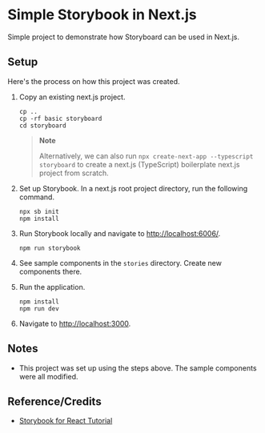 # Simple Storybook in Next.js

Simple project to demonstrate how Storyboard can be used in Next.js.

## Setup

Here's the process on how this project was created.

1. Copy an existing next.js project.

   ```shell
   cp ..
   cp -rf basic storyboard
   cd storyboard
   ```
   
   > **Note**
   > 
   > Alternatively, we can also run `npx create-next-app --typescript storyboard` to create a next.js (TypeScript) boilerplate next.js project from scratch.


1. Set up Storybook. In a next.js root project directory, run the following command.

   ```shell
   npx sb init
   npm install
   ```

1. Run Storybook locally and navigate to <http://localhost:6006/>.

   ```shell
   npm run storybook
   ```
   
1. See sample components in the `stories` directory. Create new components there.

1. Run the application.

   ```shell
   npm install
   npm run dev
   ```

1. Navigate to <http://localhost:3000>.

## Notes

* This project was set up using the steps above. The sample components were all modified.

## Reference/Credits

* [Storybook for React Tutorial](https://storybook.js.org/tutorials/intro-to-storybook/react/en/get-started/)
